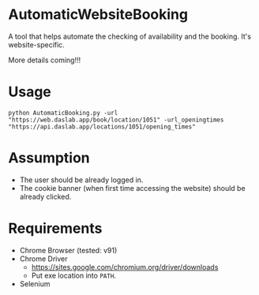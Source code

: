 # AutomaticWebsiteBooking
A tool that helps automate the checking of availability and the booking. It's website-specific.

More details coming!!!

# Usage

```
python AutomaticBooking.py -url "https://web.daslab.app/book/location/1051" -url_openingtimes "https://api.daslab.app/locations/1051/opening_times"
```

# Assumption

+ The user should be already logged in.
+ The cookie banner (when first time accessing the website) should be already clicked.

# Requirements

+ Chrome Browser (tested: v91)
+ Chrome Driver
  + https://sites.google.com/chromium.org/driver/downloads
  + Put exe location into `PATH`.
+ Selenium
